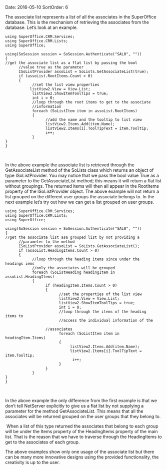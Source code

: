 Date: 2016-05-10
SortOrder: 6

The associate list represents a list of all the associates in the SuperOffice database. This is the mechanism of retrieving the associates from the database. Let’s look at an example.

```
using SuperOffice.CRM.Services;
using SuperOffice.CRM.Lists;
using SuperOffice;
 
using(SoSession session = SoSession.Authenticate("SAL0", ""))
{
//get the associate list as a flat list by passing the bool
      //value true as the parameter
      ISoListProvider assoList = SoLists.GetAssociateList(true);
      if (assoList.RootItems.Count > 0)
      {
            //set the list view properties
           listView2.View = View.List;
            listView2.ShowItemToolTips = true;
            int i = 0;
            //loop through the root items to get to the associate
            //information
            foreach (SoListItem item in assoList.RootItems)
            {
                  //add the name and the tooltip to list view
                  listView2.Items.Add(item.Name);
                  listView2.Items[i].ToolTipText = item.Tooltip;
                  i++;
            }
}
}
```

 

In the above example the associate list is retrieved through the GetAssociateList method of the SoLists class which returns an object of type ISoListProvider. You may notice that we pass the bool value True as a parameter to the GetAssociateList method; this means it will return a flat list without groupings. The returned items will then all appear in the RootItems property of the ISoListProvider object. The above example will not return a list grouped on the different user groups the associate belongs to. In the next example let’s try out how we can get a list grouped on user groups.

```
using SuperOffice.CRM.Services;
using SuperOffice.CRM.Lists;
using SuperOffice;
 
using(SoSession session = SoSession.Authenticate("SAL0", ""))
{
//get the associate list asa grouped list by not providing a
      //parameter to the method
      ISoListProvider assoList = SoLists.GetAssociateList();
      if (assoList.HeadingItems.Count > 0)
      {
            //loop through the heading items since under the
headings iems
            //only the associates will be grouped
            foreach (SoListHeading headingItem in
assoList.HeadingItems)
            {
                  if (headingItem.Items.Count > 0)
                  {
                        //set the properties of the list view
                        listView2.View = View.List;
                        listView2.ShowItemToolTips = true;
                        int i = 0;
                        //loop through the items of the heading
items to
                        //access the individual information of the 

                  //associates
                        foreach (SoListItem item in
headingItem.Items)
                        {
                             listView2.Items.Add(item.Name);
                             listView2.Items[i].ToolTipText =
item.Tooltip;
                              i++;
                        }
                  }
            }
}
}
```

 

In the above example the only difference from the first example is that we don’t tell NetServer explicitly to give us a flat list by not supplying a parameter for the method GetAssociateList. This means that all the associates will be returned grouped on the user groups that they belong to.

 When a list of this type returned the associates that belong to each group will be under the Items property of the HeadingItems property of the main list. That is the reason that we have to traverse through the HeadingItems to get to the associates of each group.

The above examples show only one usage of the associate list but there can be many more innovative designs using the provided functionality, the creativity is up to the user.
